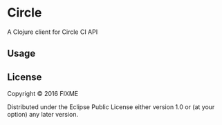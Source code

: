 # Circle

A Clojure client for Circle CI API

## Usage

## License

Copyright © 2016 FIXME

Distributed under the Eclipse Public License either version 1.0 or (at
your option) any later version.
